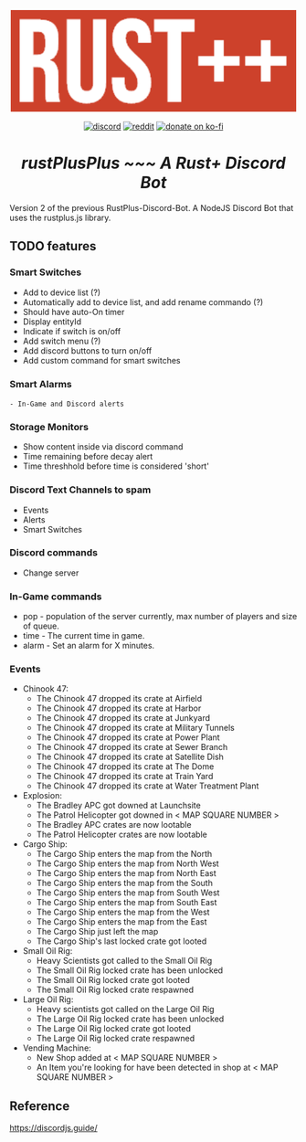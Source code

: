 <p align="center">
<img src="./rustplusplus.png" width="500"></a>
</p>

<p align="center">
<a href="https://discord.gg/vcrKbKVAbc"><img src="https://img.shields.io/badge/Discord-Alexemanuelol%238259-%237289DA?style=flat&logo=discord" alt="discord"/></a>
<a href="https://www.reddit.com/user/Alexemanuelol"><img src="https://img.shields.io/badge/Reddit-Alexemanuelol-FF4500?style=flat&logo=reddit" alt="reddit"/></a>
<a href="https://ko-fi.com/alexemanuelol"><img src="https://img.shields.io/badge/Donate%20a%20Coffee-alexemanuelol-yellow?style=flat&logo=buy-me-a-coffee" alt="donate on ko-fi"/></a>

<h1 align="center"><em><b>rustPlusPlus</b> ~~~ A Rust+ Discord Bot</em></h1>
</p>

Version 2 of the previous RustPlus-Discord-Bot. A NodeJS Discord Bot that uses the rustplus.js library.

## TODO features
### Smart Switches
- Add to device list (?)
- Automatically add to device list, and add rename commando (?)
- Should have auto-On timer
- Display entityId
- Indicate if switch is on/off
- Add switch menu (?)
- Add discord buttons to turn on/off
- Add custom command for smart switches
### Smart Alarms
    - In-Game and Discord alerts

### Storage Monitors
- Show content inside via discord command
- Time remaining before decay alert
- Time threshhold before time is considered 'short'

### Discord Text Channels to spam
- Events
- Alerts
- Smart Switches

### Discord commands
- Change server
### In-Game commands
- pop - population of the server currently, max number of players and size of queue.
- time - The current time in game.
- alarm - Set an alarm for X minutes.

### Events
- Chinook 47:
    - The Chinook 47 dropped its crate at Airfield
    - The Chinook 47 dropped its crate at Harbor
    - The Chinook 47 dropped its crate at Junkyard
    - The Chinook 47 dropped its crate at Military Tunnels
    - The Chinook 47 dropped its crate at Power Plant
    - The Chinook 47 dropped its crate at Sewer Branch
    - The Chinook 47 dropped its crate at Satellite Dish
    - The Chinook 47 dropped its crate at The Dome
    - The Chinook 47 dropped its crate at Train Yard
    - The Chinook 47 dropped its crate at Water Treatment Plant
- Explosion:
    - The Bradley APC got downed at Launchsite
    - The Patrol Helicopter got downed in < MAP SQUARE NUMBER >
    - The Bradley APC crates are now lootable
    - The Patrol Helicopter crates are now lootable
- Cargo Ship:
    - The Cargo Ship enters the map from the North
    - The Cargo Ship enters the map from North West
    - The Cargo Ship enters the map from North East
    - The Cargo Ship enters the map from the South
    - The Cargo Ship enters the map from South West
    - The Cargo Ship enters the map from South East
    - The Cargo Ship enters the map from the West
    - The Cargo Ship enters the map from the East
    - The Cargo Ship just left the map
    - The Cargo Ship's last locked crate got looted
- Small Oil Rig:
    - Heavy Scientists got called to the Small Oil Rig
    - The Small Oil Rig locked crate has been unlocked
    - The Small Oil Rig locked crate got looted
    - The Small Oil Rig locked crate respawned
- Large Oil Rig:
    - Heavy scientists got called on the Large Oil Rig
    - The Large Oil Rig locked crate has been unlocked
    - The Large Oil Rig locked crate got looted
    - The Large Oil Rig locked crate respawned
- Vending Machine:
    - New Shop added at < MAP SQUARE NUMBER >
    - An Item you're looking for have been detected in shop at < MAP SQUARE NUMBER >






## Reference
https://discordjs.guide/
